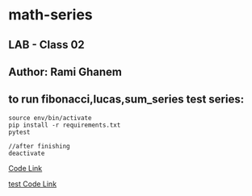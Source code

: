 # math-series
## LAB - Class 02
## Author: Rami Ghanem

## to run fibonacci,lucas,sum_series test series:

    source env/bin/activate
    pip install -r requirements.txt
    pytest

    //after finishing 
    deactivate

[Code Link](./series.py)

[test Code Link](./tests/test_series.py)

